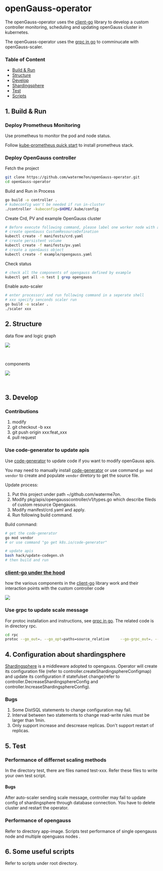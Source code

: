 # openGauss-operator

The openGauss-operator uses the [client-go](https://github.com/kubernetes/client-go) library to develop a custom controller monitoring, scheduling and updating openGauss cluster in kubernetes.

The openGuass-operator uses the [grpc in go](https://grpc.io/docs/languages/go/) to comminucate with openGauss-scaler.

### Table of Content

- [Build & Run](#Build-&-Run)
- [Structure](#Structure)
- [Develop](#Develop)
- [Shardingsphere](#4-configuration-about-shardingsphere)
- [Test](#5-test)
- [Scripts](#6-some-useful-scripts)

## 1. Build & Run
### Deploy Prometheus Monitoring

Use prometheus to monitor the pod and node status.

Follow [kube-prometheus quick start](https://github.com/prometheus-operator/kube-prometheus#quickstart) to install prometheus stack.

### Deploy OpenGauss controller

Fetch the project
```sh
git clone https://github.com/waterme7on/openGauss-operator.git
cd openGauss-operator
```

Build and Run in Process
```sh
go build -o controller .
# kubeconfig won't be needed if run in-cluster
./controller -kubeconfig=$HOME/.kube/config
```

Create Crd, PV and example OpenGauss cluster

```sh
# Before execute following command, please label one worker node with app=opengauss and create director /root/opengauss-data on that node.
# create openGauss CustomResourceDefination
kubectl create -f manifests/crd.yaml
# create persistent volume
kubectl create -f manifests/pv.yaml
# create a openGauss object
kubectl create -f example/opengauss.yaml
```

Check status

```sh
# check all the components of opengauss defined by example
kubectl get all -n test | grep opengauss
```

Enable auto-scaler
```sh
# enter processor/ and run following command in a seperate shell
# xxx specify senconds scaler run
go build -o scaler .
./scaler xxx
```

## 2. Structure

data flow and logic graph

![](./docs/diagrams/logic.png)

<br>

components

![](./docs/diagrams/components.png)

<br>

## 3. Develop

### Contributions

1. modify
2. git checkout -b xxx
3. git push origin xxx:feat_xxx
4. pull request

### Use code-generator to update apis

Use [code-generator](https://github.com/kubernetes/code-generator) to update code if you want to modify openGauss apis.

You may need to manually install [code-generator](https://github.com/kubernetes/code-generator) or use command `go mod vendor` to create and populate `vendor` diretory to get the source file.

Update process:
1. Put this project under path ~/github.com/waterme7on.
2. Modify pkg/apis/opengausscontroller/v1/types.go which describe fileds of custom resource Opengauss.
4. Modify manifest/crd.yaml and apply.
3. Run following build command.

Build command:

```sh
# get the code-generator
go mod vendor
# or use command "go get k8s.io/code-generator"

# update apis
bash hack/update-codegen.sh
# then build and run
```

### [client-go under the hood](https://github.com/kubernetes/sample-controller/blob/master/docs/controller-client-go.md)

how the various components in the [client-go](https://github.com/kubernetes/client-go) library work and their interaction points with the custom controller code

![](./docs/diagrams/client-go-controller-interaction.jpeg)

### Use grpc to update scale message

For protoc installation and instructions, see [grpc in go](https://grpc.io/docs/languages/go/). The related code is in directory rpc.

```sh
cd rpc
protoc --go_out=. --go_opt=paths=source_relative     --go-grpc_out=. --go-grpc_opt=paths=source_relative    protobuf/clients.proto
```

## 4. Configuration about shardingsphere
[Shardingsphere](https://shardingsphere.apache.org/document/current/cn/overview/) is a middleware adopted to opengauss. Operator will create its configuration file (refer to controller.createShardingsphereConfigmap) and update its configuration if statefulset change(refer to controller.DecreaseShardingsphereConfig and controller.IncreaseShardingsphereConfig).

### Bugs
1. Some DistSQL statements to change configuration may fail.
2. Interval between two statements to change read-write rules must be larger than 1min.
3. Only support increase and descrease replicas. Don't support restart of replicas.

## 5. Test 
### Performance of differnet scaling methods
In the directory test, there are files named test-xxx. Refer these files to write your own test script.
#### Bugs
After auto-scaler sending scale message, controller may fail to update config of shardingsphere through database connection. You have to delete cluster and restart the operator.

### Performance of opengauss
Refer to directory app-image. Scripts test performance of single opengauss node and multiple openguass nodes .

## 6. Some useful scripts
Refer to scripts under root directory.
